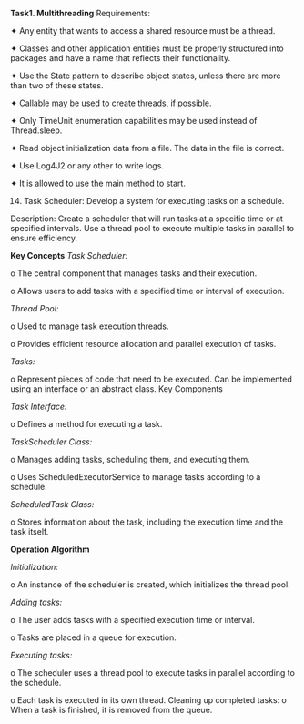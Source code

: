 **Task1. Multithreading**
Requirements:

✦ Any entity that wants to access a shared resource must be a
thread.

✦ Classes and other application entities must be properly structured into packages
and have a name that reflects their functionality.

✦ Use the State pattern to describe object states, unless there are more than two of these states.

✦ Callable may be used to create threads, if possible.

✦ Only TimeUnit enumeration capabilities may be used instead of Thread.sleep.

✦ Read object initialization data from a file. The data in the file is correct.

✦ Use Log4J2 or any other to write logs.

✦ It is allowed to use the main method to start.

14. Task Scheduler: Develop a system for executing tasks on a schedule.
    
Description: Create a scheduler that will run tasks at a specific time or at specified intervals. Use a thread pool to execute multiple tasks in parallel to ensure efficiency.

**Key Concepts**
_Task Scheduler:_

o The central component that manages tasks and their execution.

o Allows users to add tasks with a specified time or interval
of execution.

_Thread Pool:_

o Used to manage task execution threads.

o Provides efficient resource allocation and parallel execution
of tasks.

_Tasks:_

o Represent pieces of code that need to be executed. Can be implemented using an interface or an abstract class.
Key Components

_Task Interface:_

o Defines a method for executing a task.

_TaskScheduler Class:_

o Manages adding tasks, scheduling them, and executing them.

o Uses ScheduledExecutorService to manage tasks according to a schedule.

_ScheduledTask Class:_

o Stores information about the task, including the execution time and the task itself.

**Operation Algorithm**

_Initialization:_

o An instance of the scheduler is created, which initializes the thread pool.

_Adding tasks:_

o The user adds tasks with a specified execution time or interval.

o Tasks are placed in a queue for execution.

_Executing tasks:_

o The scheduler uses a thread pool to execute tasks in parallel according to the schedule.

o Each task is executed in its own thread.
Cleaning up completed tasks:
o When a task is finished, it is removed from the queue.
